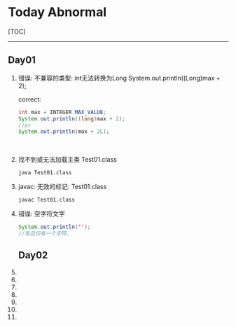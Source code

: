 # Today Abnormal

[TOC]

____

## 	Day01

1. 错误: 不兼容的类型: int无法转换为Long
                  System.out.println((Long)max + 2);

   correct:   

   ``` java 
   int max = INTEGER.MAX_VALUE;
   System.out.println((long)max + 2);
   //or
   System.out.println(max + 2L);
   ```

   

​    

2. 找不到或无法加载主类 Test01.class

   `java Test01.class`  

3. javac: 无效的标记: Test01.class

   `javac Test01.class`

4. 错误: 空字符文字

   ````java
   System.out.println('');
   //有且仅有一个字符。
   ````

   ## Day02

5.  

6. 

7. 

8. 

9. 

10. 

11. 